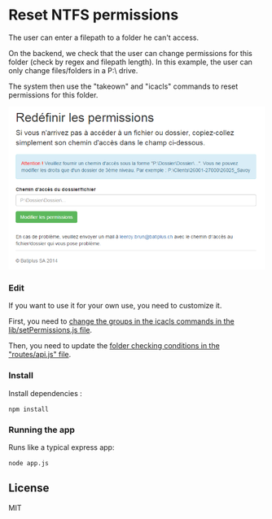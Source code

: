 # Reset NTFS permissions

The user can enter a filepath to a folder he can't access.

On the backend, we check that the user can change permissions for this folder (check by regex and filepath length). In this example, the user can only change files/folders in a P:\ drive.

The system then use the "takeown" and "icacls" commands to reset permissions for this folder.

![](https://raw.githubusercontent.com/leeroybrun/node-reset-ntfs-permissions/master/screenshot.png)

### Edit

If you want to use it for your own use, you need to customize it.

First, you need to [change the groups in the icacls commands in the lib/setPermissions.js file](https://github.com/leeroybrun/node-reset-ntfs-permissions/blob/master/lib/setPermissions.js#L43-L61).

Then, you need to update the [folder checking conditions in the "routes/api.js" file](https://github.com/leeroybrun/node-reset-ntfs-permissions/blob/master/routes/api.js#L25-L45).

### Install

Install dependencies :

    npm install

### Running the app

Runs like a typical express app:

    node app.js



## License
MIT
